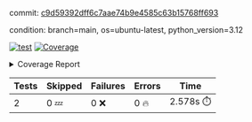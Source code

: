 commit: [c9d59392dff6c7aae74b9e4585c63b15768ff693](https://github.com/rcmdnk/boto3-session/tree/c9d59392dff6c7aae74b9e4585c63b15768ff693)

condition: branch=main, os=ubuntu-latest, python_version=3.12

[![test](https://github.com/rcmdnk/boto3-session/actions/workflows/test.yml/badge.svg)](https://github.com/rcmdnk/boto3-session/actions/runs/9887049546)
<a href="https://github.com/rcmdnk/boto3-session/blob/c9d59392dff6c7aae74b9e4585c63b15768ff693/README.md"><img alt="Coverage" src="https://img.shields.io/badge/Coverage-47%25-orange.svg" /></a><details><summary>Coverage Report </summary><table><tr><th>File</th><th>Stmts</th><th>Miss</th><th>Cover</th><th>Missing</th></tr><tbody><tr><td colspan="5"><b>src/boto3_session</b></td></tr><tr><td>&nbsp; &nbsp;<a href="https://github.com/rcmdnk/boto3-session/blob/c9d59392dff6c7aae74b9e4585c63b15768ff693/src/boto3_session/session.py">session.py</a></td><td>59</td><td>34</td><td>42%</td><td><a href="https://github.com/rcmdnk/boto3-session/blob/c9d59392dff6c7aae74b9e4585c63b15768ff693/src/boto3_session/session.py#L11-L14">11&ndash;14</a>, <a href="https://github.com/rcmdnk/boto3-session/blob/c9d59392dff6c7aae74b9e4585c63b15768ff693/src/boto3_session/session.py#L56">56</a>, <a href="https://github.com/rcmdnk/boto3-session/blob/c9d59392dff6c7aae74b9e4585c63b15768ff693/src/boto3_session/session.py#L64-L66">64&ndash;66</a>, <a href="https://github.com/rcmdnk/boto3-session/blob/c9d59392dff6c7aae74b9e4585c63b15768ff693/src/boto3_session/session.py#L69-L89">69&ndash;89</a>, <a href="https://github.com/rcmdnk/boto3-session/blob/c9d59392dff6c7aae74b9e4585c63b15768ff693/src/boto3_session/session.py#L92-L110">92&ndash;110</a>, <a href="https://github.com/rcmdnk/boto3-session/blob/c9d59392dff6c7aae74b9e4585c63b15768ff693/src/boto3_session/session.py#L113-L117">113&ndash;117</a>, <a href="https://github.com/rcmdnk/boto3-session/blob/c9d59392dff6c7aae74b9e4585c63b15768ff693/src/boto3_session/session.py#L120-L121">120&ndash;121</a>, <a href="https://github.com/rcmdnk/boto3-session/blob/c9d59392dff6c7aae74b9e4585c63b15768ff693/src/boto3_session/session.py#L124-L125">124&ndash;125</a></td></tr><tr><td><b>TOTAL</b></td><td><b>64</b></td><td><b>34</b></td><td><b>47%</b></td><td>&nbsp;</td></tr></tbody></table></details>

| Tests | Skipped | Failures | Errors | Time |
| ----- | ------- | -------- | -------- | ------------------ |
| 2 | 0 :zzz: | 0 :x: | 0 :fire: | 2.578s :stopwatch: |

